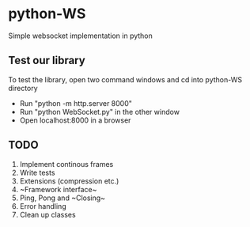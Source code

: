 # python-WS
Simple websocket implementation in python

## Test our library
To test the library, open two command windows and cd into python-WS directory
- Run "python -m http.server 8000"
- Run "python WebSocket.py" in the other window
- Open localhost:8000 in a browser

## TODO
1. Implement continous frames
2. Write tests
3. Extensions (compression etc.)
4. ~Framework interface~
5. Ping, Pong and ~Closing~
6. Error handling
7. Clean up classes
